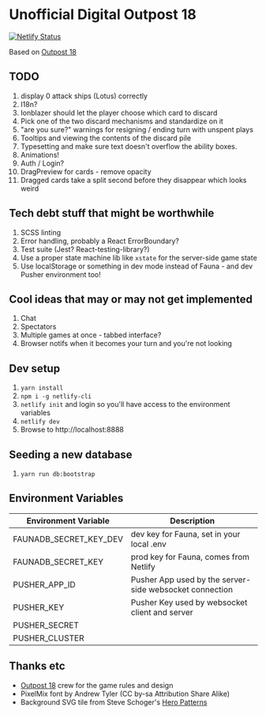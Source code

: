 # Unofficial Digital Outpost 18

[![Netlify Status](https://api.netlify.com/api/v1/badges/7ca17db6-f3f8-492f-ba65-403d810ab3c2/deploy-status)](https://app.netlify.com/sites/outpost18/deploys)

Based on [Outpost 18](http://playoutpost18.com)

## TODO

1. display 0 attack ships (Lotus) correctly
1. I18n?
1. Ionblazer should let the player choose which card to discard
1. Pick one of the two discard mechanisms and standardize on it
1. "are you sure?" warnings for resigning / ending turn with unspent plays
1. Tooltips and viewing the contents of the discard pile
1. Typesetting and make sure text doesn't overflow the ability boxes.
1. Animations!
1. Auth / Login?
1. DragPreview for cards - remove opacity
1. Dragged cards take a split second before they disappear which looks weird

## Tech debt stuff that might be worthwhile

1. SCSS linting
1. Error handling, probably a React ErrorBoundary?
1. Test suite (Jest? React-testing-library?)
1. Use a proper state machine lib like `xstate` for the server-side game state
1. Use localStorage or something in dev mode instead of Fauna - and dev Pusher environment too!

## Cool ideas that may or may not get implemented

1. Chat
1. Spectators
1. Multiple games at once - tabbed interface?
1. Browser notifs when it becomes your turn and you're not looking

## Dev setup

1. `yarn install`
1. `npm i -g netlify-cli`
1. `netlify init` and login so you'll have access to the environment variables
1. `netlify dev`
1. Browse to http://localhost:8888

## Seeding a new database

1. `yarn run db:bootstrap`

## Environment Variables

| Environment Variable | Description |
| --- | --- |
| FAUNADB_SECRET_KEY_DEV| dev key for Fauna, set in your local .env|
| FAUNADB_SECRET_KEY| prod key for Fauna, comes from Netlify |
| PUSHER_APP_ID | Pusher App used by the server-side websocket connection |
| PUSHER_KEY | Pusher Key used by websocket client and server |
| PUSHER_SECRET ||
| PUSHER_CLUSTER ||

## Thanks etc

* [Outpost 18](http://playoutpost18.com) crew for the game rules and design
* PixelMix font by Andrew Tyler (CC by-sa Attribution Share Alike)
* Background SVG tile from Steve Schoger's [Hero Patterns](https://www.heropatterns.com/)
